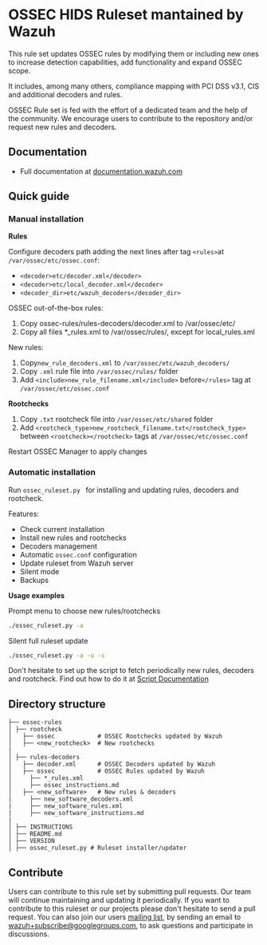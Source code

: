 # OSSEC HIDS Ruleset mantained by Wazuh

This rule set updates OSSEC rules by modifying them or including new ones to increase detection capabilities, add functionality and expand OSSEC scope. 

It includes, among many others, compliance mapping with PCI DSS v3.1, CIS and additional decoders and rules.

OSSEC Rule set is fed with the effort of a dedicated team and the help of the community. We encourage users to contribute to the repository and/or request new rules and decoders.

## Documentation

* Full documentation at [documentation.wazuh.com](http://documentation.wazuh.com/en/latest/ossec_rule_set.html)

## Quick guide

### Manual installation

**Rules**

Configure decoders path adding the next lines after tag ``<rules>``at ``/var/ossec/etc/ossec.conf``:

 - ``<decoder>etc/decoder.xml</decoder>``
 - ``<decoder>etc/local_decoder.xml</decoder>``
 - ``<decoder_dir>etc/wazuh_decoders</decoder_dir>``

OSSEC out-of-the-box rules:

 1. Copy ossec-rules/rules-decoders/decoder.xml to /var/ossec/etc/ 
 2. Copy all files *_rules.xml to /var/ossec/rules/, except for local_rules.xml

New rules:

 1. Copy``new_rule_decoders.xml`` to ``/var/ossec/etc/wazuh_decoders/``
 2. Copy ``.xml`` rule file into ``/var/ossec/rules/`` folder
 3. Add ``<include>new_rule_filename.xml</include>`` before``</rules>`` tag at ``/var/ossec/etc/ossec.conf``

    
**Rootchecks**

1. Copy ``.txt`` rootcheck file into ``/var/ossec/etc/shared`` folder
2. Add ``<rootcheck_type>new_rootcheck_filename.txt</rootcheck_type>`` between ``<rootcheck></rootcheck>`` tags at ``/var/ossec/etc/ossec.conf``

Restart OSSEC Manager to apply changes

### Automatic installation

Run ```ossec_ruleset.py ``` for installing and updating rules, decoders and rootcheck. 

Features:

* Check current installation
* Install new rules and rootchecks
* Decoders management
* Automatic ```ossec.conf``` configuration
* Update ruleset from Wazuh server
* Silent mode
* Backups

**Usage examples**

Prompt menu to choose new rules/rootchecks
``` bash
./ossec_ruleset.py -a
```

Silent full ruleset update
``` bash
./ossec_ruleset.py -a -u -s
```

Don't hesitate to set up the script to fetch periodically new rules, decoders and rootcheck.
Find out how to do it at [Script Documentation](http://documentation.wazuh.com/en/latest/ossec_rule_set.html)


## Directory structure

    ├── ossec-rules             
    │ ├── rootcheck            
    │   ├── ossec            # OSSEC Rootchecks updated by Wazuh
    │   ├── <new_rootcheck>  # New rootchecks
    |
    │ ├── rules-decoders 
    │   ├── decoder.xml      # OSSEC Decoders updated by Wazuh
    │   ├── ossec            # OSSEC Rules updated by Wazuh
    │     ├── *_rules.xml
    │     ├── ossec_instructions.md
    │   ├── <new_software>   # New rules & decoders
    |     ├── new_software_decoders.xml
    |     ├── new_software_rules.xml  
    |     ├── new_software_instructions.md  
    |
    │ ├── INSTRUCTIONS
    │ ├── README.md
    │ ├── VERSION
    │ ├── ossec_ruleset.py # Ruleset installer/updater
    
## Contribute

Users can contribute to this rule set by submitting pull requests. Our team will continue maintaining and updating it periodically.
If you want to contribute to this ruleset or our projects please don't hesitate to send a pull request. You can also join our users [mailing list](https://groups.google.com/d/forum/wazuh), by sending an email to [wazuh+subscribe@googlegroups.com](mailto:wazuh+subscribe@googlegroups.com), to ask questions and participate in discussions.
    

